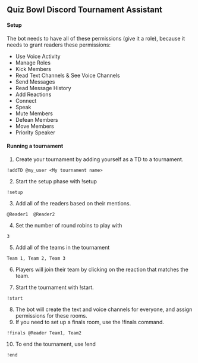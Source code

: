 ## Quiz Bowl Discord Tournament Assistant


#### Setup

The bot needs to have all of these permissions (give it a role), because it needs to grant readers these permissions:

- Use Voice Activity
- Manage Roles
- Kick Members
- Read Text Channels & See Voice Channels
- Send Messages
- Read Message History
- Add Reactions
- Connect
- Speak
- Mute Members
- Defean Members
- Move Members
- Priority Speaker

#### Running a tournament

  1. Create your tournament by adding yourself as a TD to a tournament.
  
    !addTD @my_user <My tournament name>

  2. Start the setup phase with !setup

    !setup

  3. Add all of the readers based on their mentions.

    @Reader1  @Reader2

  4. Set the number of round robins to play with

    3

  5. Add all of the teams in the tournament

    Team 1, Team 2, Team 3

  6. Players will join their team by clicking on the reaction that matches the team.

  7. Start the tournament with !start.

    !start

  8. The bot will create the text and voice channels for everyone, and assign permissions for these rooms.
  9. If you need to set up a finals room, use the !finals command.

    !finals @Reader Team1, Team2

  10. To end the tournament, use !end

    !end